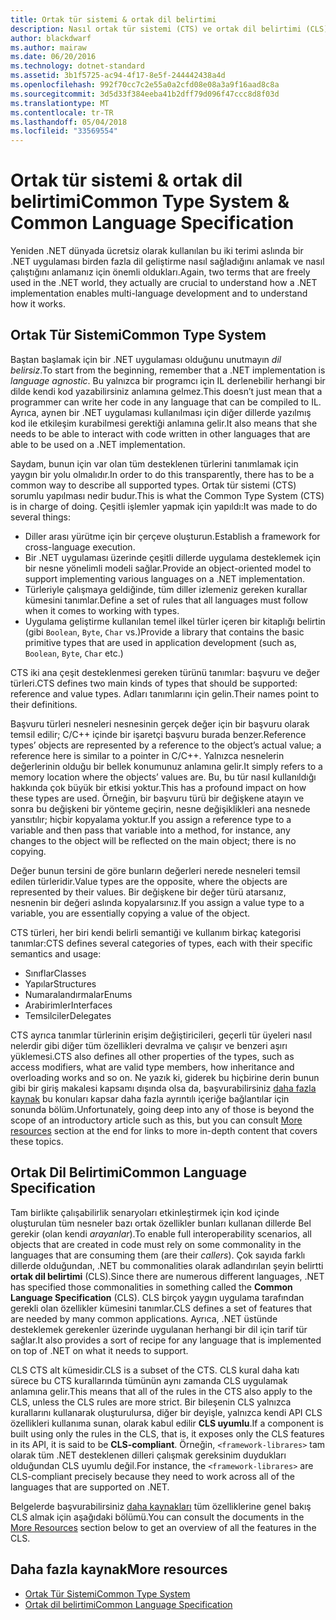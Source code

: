 ```yaml
---
title: Ortak tür sistemi & ortak dil belirtimi
description: Nasıl ortak tür sistemi (CTS) ve ortak dil belirtimi (CLS), birden fazla dili desteklemek .NET için olası hale öğrenin.
author: blackdwarf
ms.author: mairaw
ms.date: 06/20/2016
ms.technology: dotnet-standard
ms.assetid: 3b1f5725-ac94-4f17-8e5f-244442438a4d
ms.openlocfilehash: 992f70cc7c2e55a0a2cfd08e08a3a9f16aad8c8a
ms.sourcegitcommit: 3d5d33f384eeba41b2dff79d096f47ccc8d8f03d
ms.translationtype: MT
ms.contentlocale: tr-TR
ms.lasthandoff: 05/04/2018
ms.locfileid: "33569554"
---
```

# <a name="common-type-system--common-language-specification"></a><span data-ttu-id="48553-103">Ortak tür sistemi & ortak dil belirtimi</span><span class="sxs-lookup"><span data-stu-id="48553-103">Common Type System & Common Language Specification</span></span>

<span data-ttu-id="48553-104">Yeniden .NET dünyada ücretsiz olarak kullanılan bu iki terimi aslında bir .NET uygulaması birden fazla dil geliştirme nasıl sağladığını anlamak ve nasıl çalıştığını anlamanız için önemli oldukları.</span><span class="sxs-lookup"><span data-stu-id="48553-104">Again, two terms that are freely used in the .NET world, they actually are crucial to understand how a .NET implementation enables multi-language development and to understand how it works.</span></span>

## <a name="common-type-system"></a><span data-ttu-id="48553-105">Ortak Tür Sistemi</span><span class="sxs-lookup"><span data-stu-id="48553-105">Common Type System</span></span>

<span data-ttu-id="48553-106">Baştan başlamak için bir .NET uygulaması olduğunu unutmayın _dil belirsiz_.</span><span class="sxs-lookup"><span data-stu-id="48553-106">To start from the beginning, remember that a .NET implementation is _language agnostic_.</span></span> <span data-ttu-id="48553-107">Bu yalnızca bir programcı için IL derlenebilir herhangi bir dilde kendi kod yazabilirsiniz anlamına gelmez.</span><span class="sxs-lookup"><span data-stu-id="48553-107">This doesn’t just mean that a programmer can write her code in any language that can be compiled to IL.</span></span> <span data-ttu-id="48553-108">Ayrıca, aynen bir .NET uygulaması kullanılması için diğer dillerde yazılmış kod ile etkileşim kurabilmesi gerektiği anlamına gelir.</span><span class="sxs-lookup"><span data-stu-id="48553-108">It also means that she needs to be able to interact with code written in other languages that are able to be used on a .NET implementation.</span></span>

<span data-ttu-id="48553-109">Saydam, bunun için var olan tüm desteklenen türlerini tanımlamak için yaygın bir yolu olmalıdır.</span><span class="sxs-lookup"><span data-stu-id="48553-109">In order to do this transparently, there has to be a common way to describe all supported types.</span></span> <span data-ttu-id="48553-110">Ortak tür sistemi (CTS) sorumlu yapılması nedir budur.</span><span class="sxs-lookup"><span data-stu-id="48553-110">This is what the Common Type System (CTS) is in charge of doing.</span></span> <span data-ttu-id="48553-111">Çeşitli işlemler yapmak için yapıldı:</span><span class="sxs-lookup"><span data-stu-id="48553-111">It was made to do several things:</span></span>

*   <span data-ttu-id="48553-112">Diller arası yürütme için bir çerçeve oluşturun.</span><span class="sxs-lookup"><span data-stu-id="48553-112">Establish a framework for cross-language execution.</span></span>
*   <span data-ttu-id="48553-113">Bir .NET uygulaması üzerinde çeşitli dillerde uygulama desteklemek için bir nesne yönelimli modeli sağlar.</span><span class="sxs-lookup"><span data-stu-id="48553-113">Provide an object-oriented model to support implementing various languages on a .NET implementation.</span></span>
*   <span data-ttu-id="48553-114">Türleriyle çalışmaya geldiğinde, tüm diller izlemeniz gereken kurallar kümesini tanımlar.</span><span class="sxs-lookup"><span data-stu-id="48553-114">Define a set of rules that all languages must follow when it comes to working with types.</span></span>
*   <span data-ttu-id="48553-115">Uygulama geliştirme kullanılan temel ilkel türler içeren bir kitaplığı belirtin (gibi `Boolean`, `Byte`, `Char` vs.)</span><span class="sxs-lookup"><span data-stu-id="48553-115">Provide a library that contains the basic primitive types that are used in application development (such as, `Boolean`, `Byte`, `Char` etc.)</span></span>

<span data-ttu-id="48553-116">CTS iki ana çeşit desteklenmesi gereken türünü tanımlar: başvuru ve değer türleri.</span><span class="sxs-lookup"><span data-stu-id="48553-116">CTS defines two main kinds of types that should be supported: reference and value types.</span></span> <span data-ttu-id="48553-117">Adları tanımlarını için gelin.</span><span class="sxs-lookup"><span data-stu-id="48553-117">Their names point to their definitions.</span></span>

<span data-ttu-id="48553-118">Başvuru türleri nesneleri nesnesinin gerçek değer için bir başvuru olarak temsil edilir; C/C++ içinde bir işaretçi başvuru burada benzer.</span><span class="sxs-lookup"><span data-stu-id="48553-118">Reference types’ objects are represented by a reference to the object’s actual value; a reference here is similar to a pointer in C/C++.</span></span> <span data-ttu-id="48553-119">Yalnızca nesnelerin değerlerinin olduğu bir bellek konumunuz anlamına gelir.</span><span class="sxs-lookup"><span data-stu-id="48553-119">It simply refers to a memory location where the objects’ values are.</span></span> <span data-ttu-id="48553-120">Bu, bu tür nasıl kullanıldığı hakkında çok büyük bir etkisi yoktur.</span><span class="sxs-lookup"><span data-stu-id="48553-120">This has a profound impact on how these types are used.</span></span> <span data-ttu-id="48553-121">Örneğin, bir başvuru türü bir değişkene atayın ve sonra bu değişkeni bir yönteme geçirin, nesne değişiklikleri ana nesnede yansıtılır; hiçbir kopyalama yoktur.</span><span class="sxs-lookup"><span data-stu-id="48553-121">If you assign a reference type to a variable and then pass that variable into a method, for instance, any changes to the object will be reflected on the main object; there is no copying.</span></span>

<span data-ttu-id="48553-122">Değer bunun tersini de göre bunların değerleri nerede nesneleri temsil edilen türleridir.</span><span class="sxs-lookup"><span data-stu-id="48553-122">Value types are the opposite, where the objects are represented by their values.</span></span> <span data-ttu-id="48553-123">Bir değişkene bir değer türü atarsanız, nesnenin bir değeri aslında kopyalarsınız.</span><span class="sxs-lookup"><span data-stu-id="48553-123">If you assign a value type to a variable, you are essentially copying a value of the object.</span></span>

<span data-ttu-id="48553-124">CTS türleri, her biri kendi belirli semantiği ve kullanım birkaç kategorisi tanımlar:</span><span class="sxs-lookup"><span data-stu-id="48553-124">CTS defines several categories of types, each with their specific semantics and usage:</span></span>

*   <span data-ttu-id="48553-125">Sınıflar</span><span class="sxs-lookup"><span data-stu-id="48553-125">Classes</span></span>
*   <span data-ttu-id="48553-126">Yapılar</span><span class="sxs-lookup"><span data-stu-id="48553-126">Structures</span></span>
*   <span data-ttu-id="48553-127">Numaralandırmalar</span><span class="sxs-lookup"><span data-stu-id="48553-127">Enums</span></span>
*   <span data-ttu-id="48553-128">Arabirimler</span><span class="sxs-lookup"><span data-stu-id="48553-128">Interfaces</span></span>
*   <span data-ttu-id="48553-129">Temsilciler</span><span class="sxs-lookup"><span data-stu-id="48553-129">Delegates</span></span>

<span data-ttu-id="48553-130">CTS ayrıca tanımlar türlerinin erişim değiştiricileri, geçerli tür üyeleri nasıl nelerdir gibi diğer tüm özellikleri devralma ve çalışır ve benzeri aşırı yüklemesi.</span><span class="sxs-lookup"><span data-stu-id="48553-130">CTS also defines all other properties of the types, such as access modifiers, what are valid type members, how inheritance and overloading works and so on.</span></span> <span data-ttu-id="48553-131">Ne yazık ki, giderek bu hiçbirine derin bunun gibi bir giriş makalesi kapsamı dışında olsa da, başvurabilirsiniz [daha fazla kaynak](#more-resources) bu konuları kapsar daha fazla ayrıntılı içeriğe bağlantılar için sonunda bölüm.</span><span class="sxs-lookup"><span data-stu-id="48553-131">Unfortunately, going deep into any of those is beyond the scope of an introductory article such as this, but you can consult [More resources](#more-resources) section at the end for links to more in-depth content that covers these topics.</span></span>

## <a name="common-language-specification"></a><span data-ttu-id="48553-132">Ortak Dil Belirtimi</span><span class="sxs-lookup"><span data-stu-id="48553-132">Common Language Specification</span></span>

<span data-ttu-id="48553-133">Tam birlikte çalışabilirlik senaryoları etkinleştirmek için kod içinde oluşturulan tüm nesneler bazı ortak özellikler bunları kullanan dillerde Bel gerekir (olan kendi _arayanlar_).</span><span class="sxs-lookup"><span data-stu-id="48553-133">To enable full interoperability scenarios, all objects that are created in code must rely on some commonality in the languages that are consuming them (are their _callers_).</span></span> <span data-ttu-id="48553-134">Çok sayıda farklı dillerde olduğundan, .NET bu commonalities olarak adlandırılan şeyin belirtti **ortak dil belirtimi** (CLS).</span><span class="sxs-lookup"><span data-stu-id="48553-134">Since there are numerous different languages, .NET has specified those commonalities in something called the **Common Language Specification** (CLS).</span></span> <span data-ttu-id="48553-135">CLS birçok yaygın uygulama tarafından gerekli olan özellikler kümesini tanımlar.</span><span class="sxs-lookup"><span data-stu-id="48553-135">CLS defines a set of features that are needed by many common applications.</span></span> <span data-ttu-id="48553-136">Ayrıca, .NET üstünde desteklemek gerekenler üzerinde uygulanan herhangi bir dil için tarif tür sağlar.</span><span class="sxs-lookup"><span data-stu-id="48553-136">It also provides a sort of recipe for any language that is implemented on top of .NET on what it needs to support.</span></span>

<span data-ttu-id="48553-137">CLS CTS alt kümesidir.</span><span class="sxs-lookup"><span data-stu-id="48553-137">CLS is a subset of the CTS.</span></span> <span data-ttu-id="48553-138">CLS kural daha katı sürece bu CTS kurallarında tümünün aynı zamanda CLS uygulamak anlamına gelir.</span><span class="sxs-lookup"><span data-stu-id="48553-138">This means that all of the rules in the CTS also apply to the CLS, unless the CLS rules are more strict.</span></span> <span data-ttu-id="48553-139">Bir bileşenin CLS yalnızca kurallarını kullanarak oluşturulursa, diğer bir deyişle, yalnızca kendi API CLS özellikleri kullanıma sunan, olarak kabul edilir **CLS uyumlu**.</span><span class="sxs-lookup"><span data-stu-id="48553-139">If a component is built using only the rules in the CLS, that is, it exposes only the CLS features in its API, it is said to be **CLS-compliant**.</span></span> <span data-ttu-id="48553-140">Örneğin, `<framework-librares>` tam olarak tüm .NET desteklenen dilleri çalışmak gereksinim duydukları olduğundan CLS uyumlu değil.</span><span class="sxs-lookup"><span data-stu-id="48553-140">For instance, the `<framework-librares>` are CLS-compliant precisely because they need to work across all of the languages that are supported on .NET.</span></span>

<span data-ttu-id="48553-141">Belgelerde başvurabilirsiniz [daha kaynakları](#more-resources) tüm özelliklerine genel bakış CLS almak için aşağıdaki bölümü.</span><span class="sxs-lookup"><span data-stu-id="48553-141">You can consult the documents in the [More Resources](#more-resources) section below to get an overview of all the features in the CLS.</span></span>

## <a name="more-resources"></a><span data-ttu-id="48553-142">Daha fazla kaynak</span><span class="sxs-lookup"><span data-stu-id="48553-142">More resources</span></span>

*   [<span data-ttu-id="48553-143">Ortak Tür Sistemi</span><span class="sxs-lookup"><span data-stu-id="48553-143">Common Type System</span></span>](./base-types/common-type-system.md)
*   [<span data-ttu-id="48553-144">Ortak dil belirtimi</span><span class="sxs-lookup"><span data-stu-id="48553-144">Common Language Specification</span></span>](language-independence-and-language-independent-components.md)
